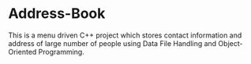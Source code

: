 # Address-Book
This is a menu driven C++ project which stores contact information and address of large number of people using Data File Handling and Object-Oriented Programming.

